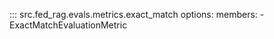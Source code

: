 <!-- markdownlint-disable-file MD041 -->

::: src.fed_rag.evals.metrics.exact_match
    options:
      members:
        - ExactMatchEvaluationMetric
